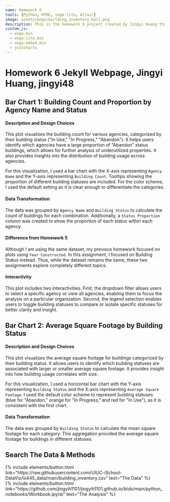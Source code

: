 ```yaml
---
name: Homework 6
tools: [Python, HTML, vega-lite, Altair]
image: assets/pngs/building_inventory_bar1.png
description: This is the homework 6 project created by Jingyi Huang that uses vega-lite and Altair for interactive visualizations.
custom_js:
  - vega.min
  - vega-lite.min
  - vega-embed.min
  - justcharts
---
```


# Homework 6 Jekyll Webpage, Jingyi Huang, jingyi48

## Bar Chart 1: Building Count and Proportion by Agency Name and Status

<vegachart schema-url="{{ site.baseurl }}/assets/json/building_inventory_bar1.json" style="width: 100%"></vegachart>

#### Description and Design Choices ####

This plot visualizes the building count for various agencies, categorized by their building status ("In Use," "In Progress," "Abandon"). It helps users identify which agencies have a large proportion of "Abandon" status buildings, which allows for further analysis of underutilized properties. It also provides insights into the distribution of building usage across agencies.

For this visualization, I used a bar chart with the X-axis representing `Agency Name` and the Y-axis representing `Building Count`. Tooltips showing the proportion of different building statuses are included. For the color scheme, I used the default setting as it is clear enough to differentiate the categories.

#### Data Transformation ####

The data was grouped by `Agency Name` and `Building Status` to calculate the count of buildings for each combination. Additionally, a `Status Proportion` column was created to show the proportion of each status within each agency.

#### Difference from Homework 5 ####

Although I am using the same dataset, my previous homework focused on plots using `Year Constructed`. In this assignment, I focused on Building Status instead. Thus, while the dataset remains the same, these two assignments explore completely different topics.

#### Interactivity ####

This plot includes two interactivities. First, the dropdown filter allows users to select a specific agency or view all agencies, enabling them to focus the analysis on a particular organization. Second, the legend selection enables users to toggle building statuses to compare or isolate specific statuses for better clarity and insight.

## Bar Chart 2: Average Square Footage by Building Status

<vegachart schema-url="{{ site.baseurl }}/assets/json/building_inventory_bar2.json" style="width: 100%"></vegachart>

#### Description and Design Choices ####

This plot visualizes the average square footage for buildings categorized by their building status. It allows users to identify which building statuses are associated with larger or smaller average square footage. It provides insight into how building usage correlates with size.

For this visualization, I used a horizontal bar chart with the Y-axis representing `Building Status` and the X-axis representing `Average Square Footage`. I used the default color scheme to represent building statuses (blue for "Abandon," orange for "In Progress," and red for "In Use"), as it is consistent with the first chart.

#### Data Transformation ####

The data was grouped by `Building Status` to calculate the mean square footage for each category. This aggregation provided the average square footage for buildings in different statuses.

## Search The Data & Methods

<div class="left">
{% include elements/button.html link="https://raw.githubusercontent.com/UIUC-iSchool-DataViz/is445_data/main/building_inventory.csv" text="The Data" %}
</div>

<div class="right">
{% include elements/button.html link="https://github.com/jingyih1101/jingyih1101.github.io/blob/main/python_notebooks/Workbook.ipynb" text="The Analysis" %}
</div>
